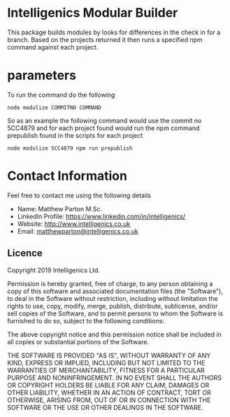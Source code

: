 # Intelligenics Modular Builder

This package builds modules by looks for differences in the check in for a branch. Based on the projects returned it then runs 
a specified npm command against each project.   

# parameters 
To run the command do the following 

```
node modulize COMMITNO COMMAND 
``` 

So as an example the following command would use the commit no 5CC4879 and for each project found would run the npm command prepublish found in the scripts for each project

``` 
node modulize 5CC4879 npm run prepublish
```

# Contact Information

Feel free to contact me using the following details

- Name: Matthew Parton M.Sc.
- LinkedIn Profile: https://www.linkedin.com/in/intelligenics/
- Website: http://www.intelligenics.co.uk
- Email: matthewparton@intelligenics.co.uk

## Licence
Copyright 2019  Intelligenics Ltd.

Permission is hereby granted, free of charge, to any person obtaining a copy of this software and associated documentation files (the "Software"), to deal in the Software without restriction, including without limitation the rights to use, copy, modify, merge, publish, distribute, sublicense, and/or sell copies of the Software, and to permit persons to whom the Software is furnished to do so, subject to the following conditions:

The above copyright notice and this permission notice shall be included in all copies or substantial portions of the Software.

THE SOFTWARE IS PROVIDED "AS IS", WITHOUT WARRANTY OF ANY KIND, EXPRESS OR IMPLIED, INCLUDING BUT NOT LIMITED TO THE WARRANTIES OF MERCHANTABILITY, FITNESS FOR A PARTICULAR PURPOSE AND NONINFRINGEMENT. IN NO EVENT SHALL THE AUTHORS OR COPYRIGHT HOLDERS BE LIABLE FOR ANY CLAIM, DAMAGES OR OTHER LIABILITY, WHETHER IN AN ACTION OF CONTRACT, TORT OR OTHERWISE, ARISING FROM, OUT OF OR IN CONNECTION WITH THE SOFTWARE OR THE USE OR OTHER DEALINGS IN THE SOFTWARE.
